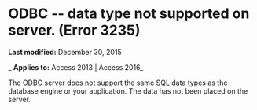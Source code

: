 
# ODBC -- data type not supported on server. (Error 3235)

 **Last modified:** December 30, 2015

 _ **Applies to:** Access 2013 | Access 2016_

The ODBC server does not support the same SQL data types as the database engine or your application. The data has not been placed on the server.

